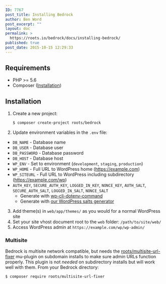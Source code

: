 ```yaml
---
ID: 7767
post_title: Installing Bedrock
author: Ben Word
post_excerpt: ""
layout: doc
permalink: >
  https://roots.io/bedrock/docs/installing-bedrock/
published: true
post_date: 2015-10-15 12:29:33
---
```

## Requirements

* PHP >= 5.6
* Composer ([Installation](https://getcomposer.org/doc/00-intro.md#installation-linux-unix-macos))

## Installation

1. Create a new project: 
    ```sh
    $ composer create-project roots/bedrock
    ```
2. Update environment variables in the `.env` file:
  * `DB_NAME` - Database name
  * `DB_USER` - Database user
  * `DB_PASSWORD` - Database password
  * `DB_HOST` - Database host
  * `WP_ENV` - Set to environment (`development`, `staging`, `production`)
  * `WP_HOME` - Full URL to WordPress home (https://example.com)
  * `WP_SITEURL` - Full URL to WordPress including subdirectory (https://example.com/wp)
  * `AUTH_KEY`, `SECURE_AUTH_KEY`, `LOGGED_IN_KEY`, `NONCE_KEY`, `AUTH_SALT`, `SECURE_AUTH_SALT`, `LOGGED_IN_SALT`, `NONCE_SALT`
    * Generate with [wp-cli-dotenv-command](https://github.com/aaemnnosttv/wp-cli-dotenv-command)
    * Generate with [our WordPress salts generator](https://roots.io/salts.html)
3. Add theme(s) in `web/app/themes/` as you would for a normal WordPress site
4. Set your site vhost document root to the `web` folder: `/path/to/site/web/` 
5. Access WordPress admin at `https://example.com/wp/wp-admin/`


### Multisite

Bedrock is multisite network compatible, but needs the [roots/multisite-url-fixer](https://github.com/roots/multisite-url-fixer) mu-plugin on subdomain installs to make sure admin URLs function properly. This plugin is not _needed_ on subdirectory installs but will work well with them. From your Bedrock directory: 

```sh
$ composer require roots/multisite-url-fixer
```